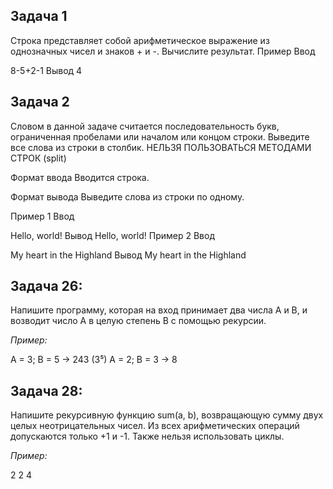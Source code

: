 ## Задача 1
Строка представляет собой арифметическое выражение из однозначных чисел и знаков + и -. Вычислите результат.
Пример
Ввод

8-5+2-1
Вывод
4

## Задача 2
Словом в данной задаче считается последовательность букв, ограниченная пробелами или началом или концом строки.
Выведите все слова из строки в столбик. НЕЛЬЗЯ ПОЛЬЗОВАТЬСЯ МЕТОДАМИ СТРОК (split)

Формат ввода
Вводится строка.

Формат вывода
Выведите слова из строки по одному.

Пример 1
Ввод

Hello, world!
Вывод
Hello,
world!
Пример 2
Ввод

My heart in the Highland
Вывод
My
heart
in
the
Highland


## Задача 26: 
Напишите программу, которая на вход принимает два числа A и B, и возводит число А в целую степень B с помощью рекурсии.

*Пример:*

A = 3; B = 5 -> 243 (3⁵)
    A = 2; B = 3 -> 8 
## Задача 28: 
Напишите рекурсивную функцию sum(a, b), возвращающую сумму двух целых неотрицательных чисел. Из всех арифметических операций допускаются только +1 и -1. Также нельзя использовать циклы.

*Пример:*

2 2
    4 